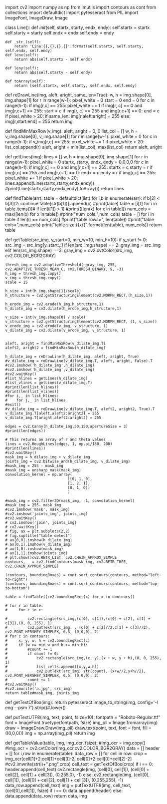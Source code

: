import cv2
import numpy as np
from imutils import contours as cont
from collections import defaultdict
import pytesseract
from PIL import ImageFont, ImageDraw, Image

class Line():
    def _init_(self, startx, starty, endx, endy):
        self.startx = startx
        self.starty = starty
        self.endx = endx
        self.endy = endy
        
    def _str_(self):
        return 'Line:{},{},{},{}'.format(self.startx, self.starty, self.endx, self.endy)
    def lenx(self):
        return abs(self.startx - self.endx)
    
    def leny(self):
        return abs(self.starty - self.endy)
    
    def toArray(self):
        return [self.startx, self.starty, self.endx, self.endy]

def reDrawLine(img, aleft, aright, same_len=True):
    w, h = img.shape[0], img.shape[1]
    for r in range(w-1):
        pixel_white = 0
        start = 0
        end = 0
        for c in range(h-1):
            if img[r,c] == 255:
                pixel_white += 1
            if img[r, c] == 0 and img[r,c+1] == 255:
                start = c
            if img[r, c] == 255 and img[r,c+1] == 0:
                end = c
        if pixel_white > 20:
            if same_len:
                img[r,aleft:aright] = 255
            else:
                img[r,start:end] = 255
    return img

def findMinMaxRow(v_img):
    aleft, aright = 0, 0
    list_col = []
    w, h = v_img.shape[0], v_img.shape[1]
    for r in range(w-1):
        pixel_white = 0
        for c in range(h-1):
            if v_img[r,c] == 255:
                pixel_white += 1
        if pixel_white > 20:
            list_col.append(r)
    aleft, aright = min(list_col), max(list_col)
    return aleft, aright

def getLines(img):
    lines = []
    w, h = img.shape[0], img.shape[1]
    for r in range(w-1):
        pixel_white = 0
        startx, starty, endx, endy = 0,0,0,0
        for c in range(h-1):
            if img[r,c] == 0 and img[r,c+1] == 255:
                startx = c
                starty = r
            if img[r,c] == 255 and img[r,c+1] == 0:
                endx = c
                endy = r
            if img[r,c] == 255:
                pixel_white += 1
        if pixel_white > 20:
            lines.append(Line(startx,starty,endx,endy))
            #print(Line(startx,starty,endx,endy).toArray())
    return lines

def findTable(arr):
    table = defaultdict(list)
    for i,b in enumerate(arr):
        if b[2] < b[3]/2:
            continue
        table[str(b[1])].append(b)
    #print(table)
    table = [i[1] for i in table.items()]# if len(i[1]) > 1]
    #print(([len(x) for x in table]))
    num_cols = max([len(x) for x in table])
    #print("num_cols:",num_cols)
    table = [i for i in table if len(i) == num_cols]
    #print("table rows=", len(table))
    #print("table cols=",num_cols)
    print("table size:{}x{}".format(len(table), num_cols))
    return table

def getTable(src_img, y_start=0, min_w=10, min_h=10):
    if y_start != 0:
        src_img = src_img[y_start:,:]
    if len(src_img.shape) == 2:
        gray_img = src_img
    elif len(src_img.shape) ==3:
        gray_img = cv2.cvtColor(src_img, cv2.COLOR_BGR2GRAY)

    thresh_img = cv2.adaptiveThreshold(~gray_img, 255, cv2.ADAPTIVE_THRESH_MEAN_C, cv2.THRESH_BINARY, 9, -3)
    h_img = thresh_img.copy()
    v_img = thresh_img.copy()
    scale = 15

    h_size = int(h_img.shape[1]/scale)
    h_structure = cv2.getStructuringElement(cv2.MORPH_RECT,(h_size,1))

    h_erode_img = cv2.erode(h_img,h_structure,1)
    h_dilate_img = cv2.dilate(h_erode_img,h_structure,1)

    v_size = int(v_img.shape[0] / scale)
    v_structure = cv2.getStructuringElement(cv2.MORPH_RECT, (1, v_size))
    v_erode_img = cv2.erode(v_img, v_structure, 1)
    v_dilate_img = cv2.dilate(v_erode_img, v_structure, 1)

    
    aleft, aright = findMinMaxRow(v_dilate_img.T)
    aleft2, aright2 = findMinMaxRow(h_dilate_img)

    h_dilate_img = reDrawLine(h_dilate_img, aleft, aright, True)
    #v_dilate_img = reDrawLine(v_dilate_img.T, aleft, aright, False).T
    #cv2.imshow('h_dilate_img',h_dilate_img)
    #cv2.imshow('h_dilate_img',v_dilate_img)
    #cv2.waitKey()
    #list_hlines = getLines(h_dilate_img)
    #list_vlines = getLines(v_dilate_img.T)
    #print(len(list_hlines))
    #print(len(list_vlines))
    #for i,_ in list_hlines:
    #    for j,_ in list_hlines
    #exit()
    #v_dilate_img = reDrawLine(v_dilate_img.T, aleft2, aright2, True).T
    v_dilate_img.T[aleft,aleft2:aright2] = 255
    v_dilate_img.T[aright,aleft2:aright2] = 255
    
    edges = cv2.Canny(h_dilate_img,50,150,apertureSize = 3) 
    #print(len(edges))

    # This returns an array of r and theta values 
    lines = cv2.HoughLines(edges, 1, np.pi/180, 200) 
    #print(len(lines))
    #cv2.waitKey()
    mask_img = h_dilate_img + v_dilate_img
    joints_img = cv2.bitwise_and(h_dilate_img, v_dilate_img)
    #mask_img = 255 - mask_img
    #mask_img = unsharp_mask(mask_img)
    convolution_kernel = np.array(
                                [[0, 1, 0], 
                                [1, 2, 1], 
                                [0, 1, 0]]
                                )

    #mask_img = cv2.filter2D(mask_img, -1, convolution_kernel)
    #mask_img = 255- mask_img
    #cv2.imshow('mask', mask_img)
    #cv2.imshow('joints_img', joints_img)
    #cv2.waitKey()
    # cv2.imshow('join', joints_img)
    # cv2.waitKey()
    # fig, ax = plt.subplots(2,2)
    # fig.suptitle("table detect")
    # ax[0,0].imshow(h_dilate_img)
    # ax[0,1].imshow(v_dilate_img)
    # ax[1,0].imshow(mask_img)
    # ax[1,1].imshow(joints_img)
    # plt.show()cv2.RETR_LIST, cv2.CHAIN_APPROX_SIMPLE
    contours, _ = cv2.findContours(mask_img, cv2.RETR_TREE, cv2.CHAIN_APPROX_SIMPLE)
    
    (contours, boundingBoxes) = cont.sort_contours(contours, method="left-to-right")
    (contours, boundingBoxes) = cont.sort_contours(contours, method="top-to-bottom")

    table = findTable([cv2.boundingRect(x) for x in contours])
    
    # for r in table:
    #     for c in r:

    #         cv2.rectangle(src_img,(c[0], c[1]),(c[0] + c[2], c[1] + c[3]),(0, 0, 255), 1)
    #         cv2.putText(src_img, , (c[0] + c[2]//2,c[1] + c[3]//2), cv2.FONT_HERSHEY_SIMPLEX, 0.3, (0,0,0), 2)
    # for c in contours:
    #     x, y, w, h = cv2.boundingRect(c)
    #     if (w >= min_w and h >= min_h):
    #         #count += 1
    #         if count != 0:
    #             cv2.rectangle(src_img,(x, y),(x + w, y + h),(0, 0, 255), 1)
    #             list_cells.append([x,y,w,h])
    #             cv2.putText(src_img, str(count), (x+w//2,y+h//2), cv2.FONT_HERSHEY_SIMPLEX, 0.5, (0,0,0), 2)
    #         count += 1
    #cv2.waitKey()
    #cv2.imwrite('a.jpg', src_img)
    return table#mask_img, joints_img

def getTextOfBox(img):
    return pytesseract.image_to_string(img, config='-l eng --psm 7').strip()#.lower()

def putTextUTF8(img, text, point, fsize=10):
    fontpath = "Roboto-Regular.ttf"
    font = ImageFont.truetype(fontpath, fsize)
    img_pil = Image.fromarray(img)
    draw = ImageDraw.Draw(img_pil)
    draw.text(point, text, font = font, fill = ((0,0,0)))
    img = np.array(img_pil)
    return img

def getTableValue(table, img, img_ocr, fsize):
    #img_ocr = img.copy()
    #img_ocr = cv2.cvtColor(img_ocr,cv2.COLOR_BGR2GRAY)
    data = []
    header = []
    for i,row in enumerate(table):
        data_row = []
        for cell in row:
            crop = img_ocr[cell[1]+2:cell[1]+cell[3]-2, cell[0]+2:cell[0]+cell[2]-2]
            #cv2.imwrite(str(i)+".png",crop)
            cell_text = getTextOfBox(crop)
            if i == 0:
                header.append(cell_text)
                cv2.rectangle(img, (cell[0], cell[1]), (cell[0] + cell[2], cell[1] + cell[3]), (0,255,0), -1)
            else:
                cv2.rectangle(img, (cell[0], cell[1]), (cell[0] + cell[2], cell[1] + cell[3]), (0,255,255), -1)
                data_row.append(cell_text)
            img = putTextUTF8(img, cell_text, (cell[0],cell[1]), fsize)
        if i == 0:
            data.append(header)
        else:
            data.append(data_row)
    return data, img

